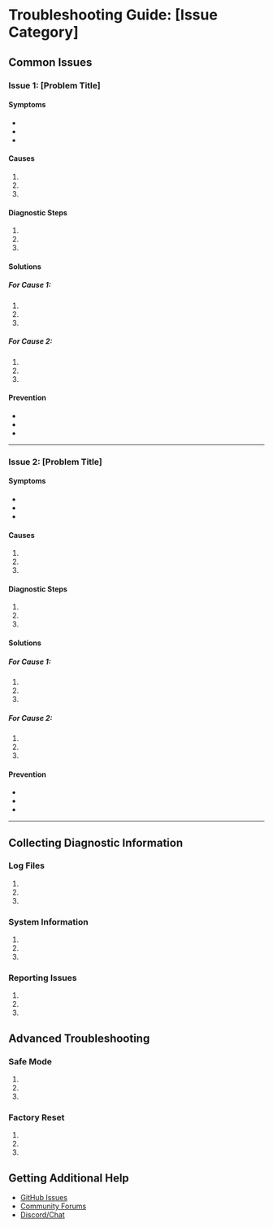 # Troubleshooting Guide: [Issue Category]

## Common Issues

### Issue 1: [Problem Title]

#### Symptoms
<!-- Clear description of how this issue manifests -->
- 
- 
- 

#### Causes
<!-- Common causes of this issue -->
1. 
2. 
3. 

#### Diagnostic Steps
<!-- How to diagnose the specific cause -->
1. 
2. 
3. 

#### Solutions
<!-- Step-by-step solutions for each cause -->

##### For Cause 1:
1. 
2. 
3. 

##### For Cause 2:
1. 
2. 
3. 

#### Prevention
<!-- How to prevent this issue from occurring again -->
- 
- 
- 

---

### Issue 2: [Problem Title]

#### Symptoms
<!-- Clear description of how this issue manifests -->
- 
- 
- 

#### Causes
<!-- Common causes of this issue -->
1. 
2. 
3. 

#### Diagnostic Steps
<!-- How to diagnose the specific cause -->
1. 
2. 
3. 

#### Solutions
<!-- Step-by-step solutions for each cause -->

##### For Cause 1:
1. 
2. 
3. 

##### For Cause 2:
1. 
2. 
3. 

#### Prevention
<!-- How to prevent this issue from occurring again -->
- 
- 
- 

---

## Collecting Diagnostic Information

### Log Files
<!-- Instructions for accessing and sharing log files -->
1. 
2. 
3. 

### System Information
<!-- How to collect system information -->
1. 
2. 
3. 

### Reporting Issues
<!-- Guidelines for reporting issues to the developers -->
1. 
2. 
3. 

## Advanced Troubleshooting

### Safe Mode
<!-- Instructions for running in safe mode if applicable -->
1. 
2. 
3. 

### Factory Reset
<!-- Instructions for performing a factory reset if applicable -->
1. 
2. 
3. 

## Getting Additional Help
<!-- Where to go for more help -->
- [GitHub Issues](https://github.com/username/LibreELEC-Backupper/issues)
- [Community Forums](URL)
- [Discord/Chat](URL) 
